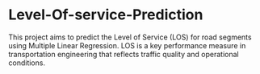 # Level-Of-service-Prediction
This project aims to predict the Level of Service (LOS) for road segments using Multiple Linear Regression. LOS is a key performance measure in transportation engineering that reflects traffic quality and operational conditions.
